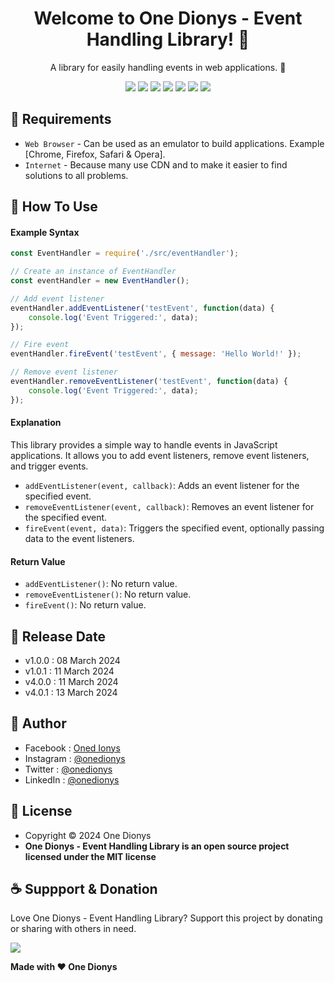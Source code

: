 <h1 align="center">Welcome to One Dionys - Event Handling Library! 👋 </h1>

<p align="center">A library for easily handling events in web applications. 💖 </p>

<p align="center">
<img src="https://img.shields.io/github/contributors/onedionys/onedionys-event-handling-library?style=flat-square">
<img src="https://img.shields.io/github/issues/onedionys/onedionys-event-handling-library?style=flat-square">
<img src="https://img.shields.io/github/stars/onedionys/onedionys-event-handling-library?style=flat-square"> 
<img src="https://img.shields.io/github/forks/onedionys/onedionys-event-handling-library?style=flat-square">
<img src="https://img.shields.io/github/last-commit/onedionys/onedionys-event-handling-library.svg?style=flat-square">
<img src="https://img.shields.io/github/languages/code-size/onedionys/onedionys-event-handling-library?style=flat-square">
<img src="https://img.shields.io/github/license/onedionys/onedionys-event-handling-library?style=flat-square">
</p>

## 💾 Requirements

* `Web Browser` - Can be used as an emulator to build applications. Example [Chrome, Firefox, Safari & Opera].
* `Internet` - Because many use CDN and to make it easier to find solutions to all problems.

## 🎯 How To Use

#### Example Syntax

```javascript
const EventHandler = require('./src/eventHandler');

// Create an instance of EventHandler
const eventHandler = new EventHandler();

// Add event listener
eventHandler.addEventListener('testEvent', function(data) {
    console.log('Event Triggered:', data);
});

// Fire event
eventHandler.fireEvent('testEvent', { message: 'Hello World!' });

// Remove event listener
eventHandler.removeEventListener('testEvent', function(data) {
    console.log('Event Triggered:', data);
});
```

#### Explanation

This library provides a simple way to handle events in JavaScript applications. It allows you to add event listeners, remove event listeners, and trigger events.

* `addEventListener(event, callback)`: Adds an event listener for the specified event.
* `removeEventListener(event, callback)`: Removes an event listener for the specified event.
* `fireEvent(event, data)`: Triggers the specified event, optionally passing data to the event listeners.

#### Return Value

* `addEventListener()`: No return value.
* `removeEventListener()`: No return value.
* `fireEvent()`: No return value.

## 📆 Release Date

* v1.0.0 : 08 March 2024
* v1.0.1 : 11 March 2024
* v4.0.0 : 11 March 2024
* v4.0.1 : 13 March 2024

## 🧑 Author

* Facebook : <a href="https://www.facebook.com/theonedionys"> Oned Ionys</a>
* Instagram : <a href="https://www.instagram.com/onedionys/"> @onedionys</a>
* Twitter : <a href="https://twitter.com/onedionys"> @onedionys</a>
* LinkedIn :  <a href="https://www.linkedin.com/in/onedionys/"> @onedionys</a>

## 📝 License

* Copyright © 2024 One Dionys
* **One Dionys - Event Handling Library is an open source project licensed under the MIT license**

## ☕️ Suppport & Donation

Love One Dionys - Event Handling Library? Support this project by donating or sharing with others in need.

<a href="https://www.buymeacoffee.com/onedionys"><img src="https://img.shields.io/badge/Buy_Me_A_Coffee-FFDD00?style=for-the-badge&logo=buy-me-a-coffee&logoColor=black"/> </a>

**Made with ❤️ One Dionys**
